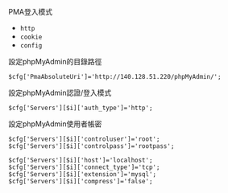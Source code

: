 PMA登入模式
- `http`
- `cookie`
- `config`

設定phpMyAdmin的目錄路徑
```
$cfg['PmaAbsoluteUri']='http://140.128.51.220/phpMyAdmin/';
```

設定phpMyAdmin認證/登入模式
```
$cfg['Servers'][$i]['auth_type']='http';
```

設定phpMyAdmin使用者帳密
```
$cfg['Servers'][$i]['controluser']='root';
$cfg['Servers'][$i]['controlpass']='rootpass';
```

```
$cfg['Servers'][$i]['host']='localhost';
$cfg['Servers'][$i]['connect_type']='tcp';
$cfg['Servers'][$i]['extension']='mysql';
$cfg['Servers'][$i]['compress']='false';
```
